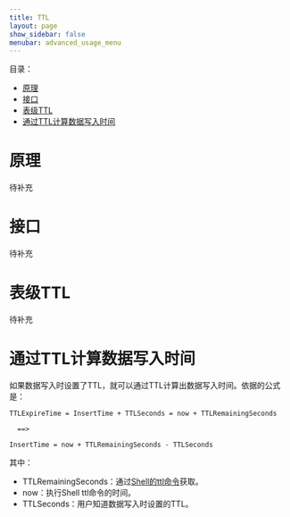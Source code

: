 ```yaml
---
title: TTL
layout: page
show_sidebar: false
menubar: advanced_usage_menu
---
```


目录：
* [原理](#原理)
* [接口](#接口)
* [表级TTL](#表级TTL)
* [通过TTL计算数据写入时间](#通过TTL计算数据写入时间)

# 原理
待补充

# 接口
待补充

# 表级TTL
待补充

# 通过TTL计算数据写入时间
如果数据写入时设置了TTL，就可以通过TTL计算出数据写入时间。依据的公式是：
```
TTLExpireTime = InsertTime + TTLSeconds = now + TTLRemainingSeconds

  ==>

InsertTime = now + TTLRemainingSeconds - TTLSeconds
```
其中：
* TTLRemainingSeconds：通过[Shell的ttl命令](Shell%E5%B7%A5%E5%85%B7#%E6%95%B0%E6%8D%AE%E6%93%8D%E4%BD%9C)获取。
* now：执行Shell ttl命令的时间。
* TTLSeconds：用户知道数据写入时设置的TTL。

